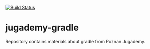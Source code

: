 [![Build Status](https://travis-ci.org/szwajkowski/jugademy-gradle.svg?branch=master)](https://travis-ci.org/szwajkowski/jugademy-gradle)

# jugademy-gradle
Repository contains materials about gradle from Poznan Jugademy.

